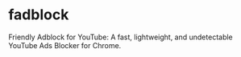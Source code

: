 # fadblock
Friendly Adblock for YouTube: A fast, lightweight, and undetectable YouTube Ads Blocker for Chrome.
